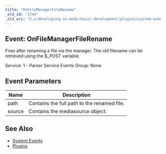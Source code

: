 ```yaml
---
title: "OnFileManagerFileRename"
_old_id: "1744"
_old_uri: "2.x/developing-in-modx/basic-development/plugins/system-events/onfilemanagerfilerename"
---
```


## Event: OnFileManagerFileRename

Fires after renaming a file via the manager. The old filename can be retrieved using the $\_POST variable.

Service: 1 - Parser Service Events
Group: None

## Event Parameters

| Name   | Description                                 |
| ------ | ------------------------------------------- |
| path   | Contains the full path to the renamed file. |
| source | Contains the mediasource object.            |

## See Also

- [System Events](extending-modx/plugins/system-events)
- [Plugins](extending-modx/plugins)
